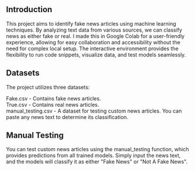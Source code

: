 ## Introduction

This project aims to identify fake news articles using machine learning techniques. By analyzing text data from various sources, we can classify news as either fake or real. I made this in Google Colab for a user-friendly experience, allowing for easy collaboration and accessibility without the need for complex local setup. The interactive environment provides the flexibility to run code snippets, visualize data, and test models seamlessly.<br>


## Datasets

The project utilizes three datasets:<br>

Fake.csv - Contains fake news articles. <br>
True.csv - Contains real news articles. <br>
manual_testing.csv - A dataset for testing custom news articles. You can paste any news text to determine its classification.<br>


## Manual Testing

You can test custom news articles using the manual_testing function, which provides predictions from all trained models. Simply input the news text, and the models will classify it as either "Fake News" or "Not A Fake News".<br>

